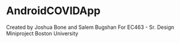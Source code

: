 # AndroidCOVIDApp


Created by Joshua Bone and Salem Bugshan
For EC463 - Sr. Design Miniproject 
Boston University
